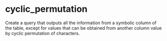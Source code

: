 # cyclic_permutation
Create a query that outputs all the information from a symbolic column of the table, except for values that can be obtained from another column value by cyclic permutation of characters.
